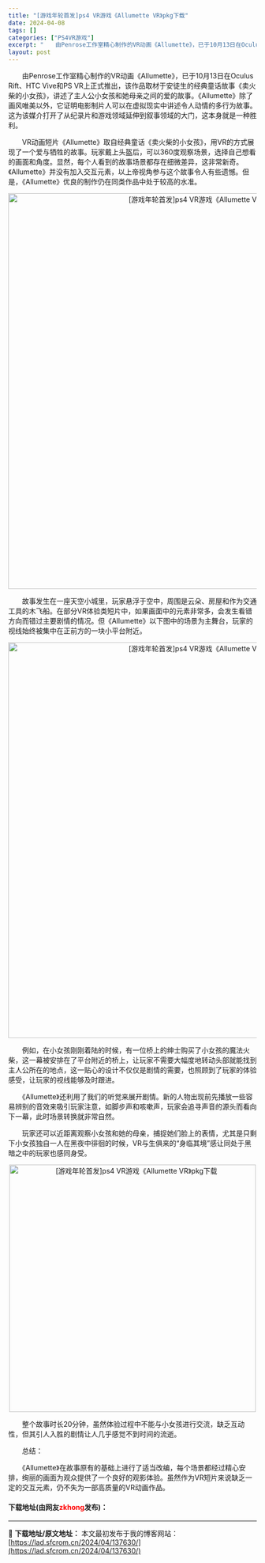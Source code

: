 ```yaml
---
title: "[游戏年轮首发]ps4 VR游戏《Allumette VR》pkg下载"
date: 2024-04-08
tags: []
categories: ["PS4VR游戏"]
excerpt: "　　由Penrose工作室精心制作的VR动画《Allumette》，已于10月13日在Oculus Rift、HTC Vive和PS VR上正式推出，该作品取材于安徒生的经典童话故事《卖火柴的小女孩》，讲述了主人公小女孩和她母亲之间的爱的故事。《Allumette》除了画风唯美以外，它证明电影制片人&hellip;"
layout: post
---
```


 <p>　　由Penrose工作室精心制作的VR动画《Allumette》，已于10月13日在Oculus Rift、HTC Vive和PS VR上正式推出，该作品取材于安徒生的经典童话故事《卖火柴的小女孩》，讲述了主人公小女孩和她母亲之间的爱的故事。《Allumette》除了画风唯美以外，它证明电影制片人可以在虚拟现实中讲述令人动情的多行为故事。这为该媒介打开了从纪录片和游戏领域延伸到叙事领域的大门，这本身就是一种胜利。</p> <p>　　VR动画短片《Allumette》取自经典童话《卖火柴的小女孩》，用VR的方式展现了一个爱与牺牲的故事。玩家戴上头盔后，可以360度观察场景，选择自己想看的画面和角度。显然，每个人看到的故事场景都存在细微差异，这非常新奇。《Allumette》并没有加入交互元素，以上帝视角参与这个故事令人有些遗憾。但是，《Allumette》优良的制作仍在同类作品中处于较高的水准。</p> <p align="center"><img align="" border="0" src="https://lad.sfcrom.cn/wp-content/uploads/2024/04/20240408_6613dc8d74426.webp" width="800" alt="[游戏年轮首发]ps4 VR游戏《Allumette VR》pkg下载" /></p> <p>　　故事发生在一座天空小城里，玩家悬浮于空中，周围是云朵、房屋和作为交通工具的木飞船。在部分VR体验类短片中，如果画面中的元素非常多，会发生看错方向而错过主要剧情的情况。但《Allumette》以下图中的场景为主舞台，玩家的视线始终被集中在正前方的一块小平台附近。</p> <p align="center"><img align="" border="0" src="https://lad.sfcrom.cn/wp-content/uploads/2024/04/20240408_6613dc8dcace9.webp" width="800" alt="[游戏年轮首发]ps4 VR游戏《Allumette VR》pkg下载" /></p> <p>　　例如，在小女孩刚刚着陆的时候，有一位桥上的绅士购买了小女孩的魔法火柴，这一幕被安排在了平台附近的桥上，让玩家不需要大幅度地转动头部就能找到主人公所在的地点，这一贴心的设计不仅仅是剧情的需要，也照顾到了玩家的体验感受，让玩家的视线能够及时跟进。</p> <p>　　《Allumette》还利用了我们的听觉来展开剧情。新的人物出现前先播放一些容易辨别的音效来吸引玩家注意，如脚步声和咳嗽声，玩家会追寻声音的源头而看向下一幕，此时场景转换就非常自然。</p> <p>　　玩家还可以近距离观察小女孩和她的母亲，捕捉她们脸上的表情，尤其是只剩下小女孩独自一人在黑夜中徘徊的时候，VR与生俱来的&ldquo;身临其境&rdquo;感让同处于黑暗之中的玩家也感同身受。</p> <p align="center"><img align="" border="0" src="https://lad.sfcrom.cn/wp-content/uploads/2024/04/20240408_6613dc8e1dd41.webp" width="500" alt="[游戏年轮首发]ps4 VR游戏《Allumette VR》pkg下载" /></p> <p>　　整个故事时长20分钟，虽然体验过程中不能与小女孩进行交流，缺乏互动性，但其引人入胜的剧情让人几乎感觉不到时间的流逝。</p> <p>　　总结：</p> <p>　　《Allumette》在故事原有的基础上进行了适当改编，每个场景都经过精心安排，绚丽的画面为观众提供了一个良好的观影体验。虽然作为VR短片来说缺乏一定的交互元素，仍不失为一部高质量的VR动画作品。</p> <p><h4>下载地址(由网友<font color="red">zkhong</font>发布)：</h4></p> 

---
📖 **下载地址/原文地址：** 本文最初发布于我的博客网站：[https://lad.sfcrom.cn/2024/04/137630/](https://lad.sfcrom.cn/2024/04/137630/)
